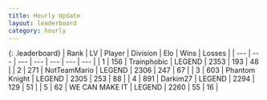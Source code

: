 ```yaml
---
title: Hourly Update
layout: leaderboard
category: hourly
---
```


{: .leaderboard}
| Rank | LV | Player | Division | Elo | Wins | Losses |
| --- | --- | --- | --- | --- | --- | --- |
| <span data-change="0">1</span> | 156 | <span title="ID: 744981">Trainphobic</span> | LEGEND | <span data-change="-20">2353</span> | <span data-change="4">193</span> | <span data-change="2">48</span> |
| <span data-change="1">2</span> | 271 | <span title="ID: 195293">NotTeamMario</span> | LEGEND | <span data-change="0">2306</span> | <span data-change="0">247</span> | <span data-change="0">67</span> |
| <span data-change="-1">3</span> | 603 | <span title="ID: 742939">Phantom Knight</span> | LEGEND | <span data-change="-14">2305</span> | <span data-change="2">253</span> | <span data-change="2">88</span> |
| <span data-change="0">4</span> | 891 | <span title="ID: 694036">Darkim27</span> | LEGEND | <span data-change="21">2294</span> | <span data-change="2">129</span> | <span data-change="0">51</span> |
| <span data-change="0">5</span> | 62 | <span title="ID: 745795">WE CAN MAKE IT</span> | LEGEND | <span data-change="0">2260</span> | <span data-change="0">55</span> | <span data-change="0">16</span> |